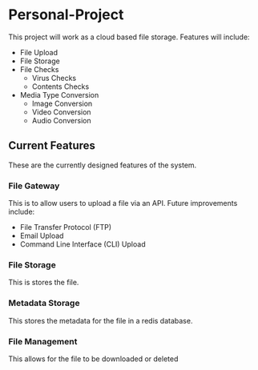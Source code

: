 # Personal-Project

 This project will work as a cloud based file storage. Features will include:

- File Upload
- File Storage
- File Checks
  - Virus Checks
  - Contents Checks
- Media Type Conversion
  - Image Conversion
  - Video Conversion
  - Audio Conversion

## Current Features

 These are the currently designed features of the system.

### File Gateway

 This is to allow users to upload a file via an API.
 Future improvements include:

- File Transfer Protocol (FTP)
- Email Upload
- Command Line Interface (CLI) Upload

### File Storage

 This is stores the file.

### Metadata Storage

 This stores the metadata for the file in a redis database.

### File Management

 This allows for the file to be downloaded or deleted
